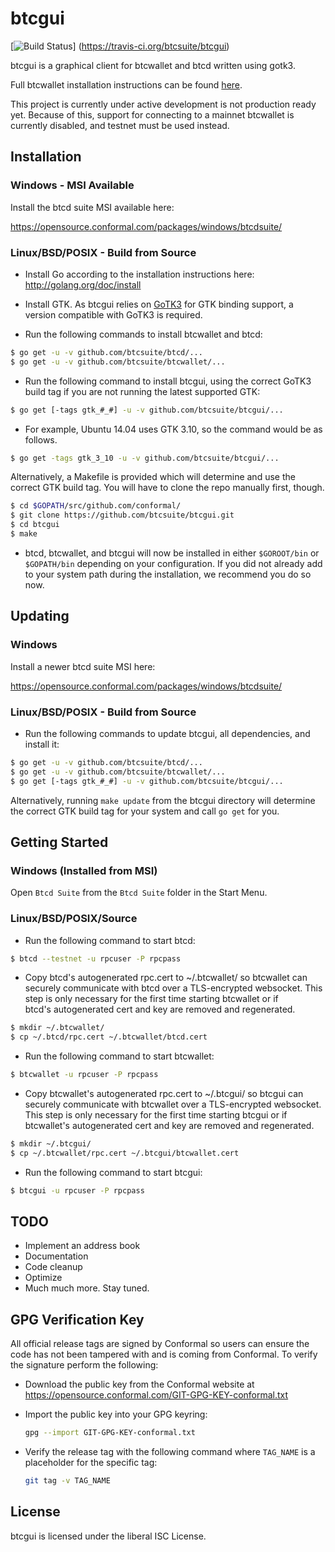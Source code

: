 btcgui
======

[![Build Status](https://travis-ci.org/btcsuite/btcgui.png?branch=master)]
(https://travis-ci.org/btcsuite/btcgui)

btcgui is a graphical client for btcwallet and btcd written using gotk3.

Full btcwallet installation instructions can be found
[here](https://github.com/btcsuite/btcwallet).

This project is currently under active development is not production
ready yet.  Because of this, support for connecting to a mainnet
btcwallet is currently disabled, and testnet must be used instead.

## Installation

### Windows - MSI Available

Install the btcd suite MSI available here:

https://opensource.conformal.com/packages/windows/btcdsuite/

### Linux/BSD/POSIX - Build from Source

- Install Go according to the installation instructions here:
  http://golang.org/doc/install

- Install GTK.  As btcgui relies on
  [GoTK3](https://github.com/conformal/gotk3) for GTK binding support, a
  version compatible with GoTK3 is required.

- Run the following commands to install btcwallet and btcd:
```bash
$ go get -u -v github.com/btcsuite/btcd/...
$ go get -u -v github.com/btcsuite/btcwallet/...
```

- Run the following command to install btcgui, using the correct GoTK3
  build tag if you are not running the latest supported GTK:
```bash
$ go get [-tags gtk_#_#] -u -v github.com/btcsuite/btcgui/...
```
- For example, Ubuntu 14.04 uses GTK 3.10, so the command would be as follows.
```bash
$ go get -tags gtk_3_10 -u -v github.com/btcsuite/btcgui/...
```

  Alternatively, a Makefile is provided which will determine and use the
  correct GTK build tag.  You will have to clone the repo manually first,
  though.
```bash
$ cd $GOPATH/src/github.com/conformal/
$ git clone https://github.com/btcsuite/btcgui.git
$ cd btcgui
$ make
```

- btcd, btcwallet, and btcgui will now be installed in either ```$GOROOT/bin```
  or ```$GOPATH/bin``` depending on your configuration.  If you did not already
  add to your system path during the installation, we recommend you do so now.

## Updating

### Windows

Install a newer btcd suite MSI here:

https://opensource.conformal.com/packages/windows/btcdsuite/

### Linux/BSD/POSIX - Build from Source

- Run the following commands to update btcgui, all dependencies, and install it:
```bash
$ go get -u -v github.com/btcsuite/btcd/...
$ go get -u -v github.com/btcsuite/btcwallet/...
$ go get [-tags gtk_#_#] -u -v github.com/btcsuite/btcgui/...
```
  Alternatively, running ```make update``` from the btcgui directory will
  determine the correct GTK build tag for your system and call ```go get```
  for you.

## Getting Started

### Windows (Installed from MSI)

Open ```Btcd Suite``` from the ```Btcd Suite``` folder in the Start Menu.

### Linux/BSD/POSIX/Source

- Run the following command to start btcd:

```bash
$ btcd --testnet -u rpcuser -P rpcpass
```

- Copy btcd's autogenerated rpc.cert to ~/.btcwallet/ so btcwallet can 
  securely communicate with btcd over a TLS-encrypted websocket.  This
  step is only necessary for the first time starting btcwallet or if  
  btcd's autogenerated cert and key are removed and regenerated. 

```bash
$ mkdir ~/.btcwallet/   
$ cp ~/.btcd/rpc.cert ~/.btcwallet/btcd.cert
```

- Run the following command to start btcwallet:

```bash
$ btcwallet -u rpcuser -P rpcpass
```

- Copy btcwallet's autogenerated rpc.cert to ~/.btcgui/ so btcgui can
  securely communicate with btcwallet over a TLS-encrypted websocket.
  This step is only necessary for the first time starting btcgui or
  if btcwallet's autogenerated cert and key are removed and regenerated.

```bash
$ mkdir ~/.btcgui/
$ cp ~/.btcwallet/rpc.cert ~/.btcgui/btcwallet.cert
```

- Run the following command to start btcgui:

```bash
$ btcgui -u rpcuser -P rpcpass
```

## TODO
- Implement an address book
- Documentation
- Code cleanup
- Optimize
- Much much more.  Stay tuned.

## GPG Verification Key

All official release tags are signed by Conformal so users can ensure the code
has not been tampered with and is coming from Conformal.  To verify the
signature perform the following:

- Download the public key from the Conformal website at
  https://opensource.conformal.com/GIT-GPG-KEY-conformal.txt

- Import the public key into your GPG keyring:
  ```bash
  gpg --import GIT-GPG-KEY-conformal.txt
  ```

- Verify the release tag with the following command where `TAG_NAME` is a
  placeholder for the specific tag:
  ```bash
  git tag -v TAG_NAME
  ```

## License

btcgui is licensed under the liberal ISC License.
